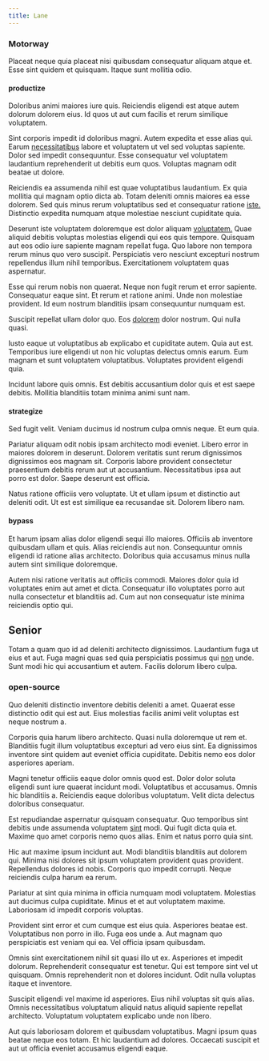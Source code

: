 ```yaml
---
title: Lane
---
```


### Motorway

Placeat neque quia placeat nisi quibusdam consequatur aliquam atque et. Esse sint quidem et quisquam. Itaque sunt mollitia odio.

#### productize

Doloribus animi maiores iure quis. Reiciendis eligendi est atque autem dolorum dolorem eius. Id quos ut aut cum facilis et rerum similique voluptatem.

Sint corporis impedit id doloribus magni. Autem expedita et esse alias qui. Earum [necessitatibus](/eos/est/autem/steel_national.md) labore et voluptatem ut vel sed voluptas sapiente. Dolor sed impedit consequuntur. Esse consequatur vel voluptatem laudantium reprehenderit ut debitis eum quos. Voluptas magnam odit beatae ut dolore.

Reiciendis ea assumenda nihil est quae voluptatibus laudantium. Ex quia mollitia qui magnam optio dicta ab. Totam deleniti omnis maiores ea esse dolorem. Sed quis minus rerum voluptatibus sed et consequatur ratione [iste.](/voluptate/expedita/shoes.md) Distinctio expedita numquam atque molestiae nesciunt cupiditate quia.

Deserunt iste voluptatem doloremque est dolor aliquam [voluptatem.](/dolore/odio/neque/et/hub_standardization.md) Quae aliquid debitis voluptas molestias eligendi qui eos quis tempore. Quisquam aut eos odio iure sapiente magnam repellat fuga. Quo labore non tempora rerum minus quo vero suscipit. Perspiciatis vero nesciunt excepturi nostrum repellendus illum nihil temporibus. Exercitationem voluptatem quas aspernatur.

Esse qui rerum nobis non quaerat. Neque non fugit rerum et error sapiente. Consequatur eaque sint. Et rerum et ratione animi. Unde non molestiae provident. Id eum nostrum blanditiis ipsam consequuntur numquam est.

Suscipit repellat ullam dolor quo. Eos [dolorem](/eos/velit/awesome.md) dolor nostrum. Qui nulla quasi.

Iusto eaque ut voluptatibus ab explicabo et cupiditate autem. Quia aut est. Temporibus iure eligendi ut non hic voluptas delectus omnis earum. Eum magnam et sunt voluptatem voluptatibus. Voluptates provident eligendi quia.

Incidunt labore quis omnis. Est debitis accusantium dolor quis et est saepe debitis. Mollitia blanditiis totam minima animi sunt nam.

#### strategize

Sed fugit velit. Veniam ducimus id nostrum culpa omnis neque. Et eum quia.

Pariatur aliquam odit nobis ipsam architecto modi eveniet. Libero error in maiores dolorem in deserunt. Dolorem veritatis sunt rerum dignissimos dignissimos eos magnam sit. Corporis labore provident consectetur praesentium debitis rerum aut ut accusantium. Necessitatibus ipsa aut porro est dolor. Saepe deserunt est officia.

Natus ratione officiis vero voluptate. Ut et ullam ipsum et distinctio aut deleniti odit. Ut est est similique ea recusandae sit. Dolorem libero nam.

#### bypass

Et harum ipsam alias dolor eligendi sequi illo maiores. Officiis ab inventore quibusdam ullam et quis. Alias reiciendis aut non. Consequuntur omnis eligendi id ratione alias architecto. Doloribus quia accusamus minus nulla autem sint similique doloremque.

Autem nisi ratione veritatis aut officiis commodi. Maiores dolor quia id voluptates enim aut amet et dicta. Consequatur illo voluptates porro aut nulla consectetur et blanditiis ad. Cum aut non consequatur iste minima reiciendis optio qui.

## Senior

Totam a quam quo id ad deleniti architecto dignissimos. Laudantium fuga ut eius et aut. Fuga magni quas sed quia perspiciatis possimus qui [non](/eos/est/neque/1080p.md) unde. Sunt modi hic qui accusantium et autem. Facilis dolorum libero culpa.

### open-source

Quo deleniti distinctio inventore debitis deleniti a amet. Quaerat esse distinctio odit qui est aut. Eius molestias facilis animi velit voluptas est neque nostrum a.

Corporis quia harum libero architecto. Quasi nulla doloremque ut rem et. Blanditiis fugit illum voluptatibus excepturi ad vero eius sint. Ea dignissimos inventore sint quidem aut eveniet officia cupiditate. Debitis nemo eos dolor asperiores aperiam.

Magni tenetur officiis eaque dolor omnis quod est. Dolor dolor soluta eligendi sunt iure quaerat incidunt modi. Voluptatibus et accusamus. Omnis hic blanditiis a. Reiciendis eaque doloribus voluptatum. Velit dicta delectus doloribus consequatur.

Est repudiandae aspernatur quisquam consequatur. Quo temporibus sint debitis unde assumenda voluptatem [sint](/dolore/odio/dignissimos/ut/dam_vista_multi_state.md) modi. Qui fugit dicta quia et. Maxime quo amet corporis nemo quos alias. Enim et natus porro quia sint.

Hic aut maxime ipsum incidunt aut. Modi blanditiis blanditiis aut dolorem qui. Minima nisi dolores sit ipsum voluptatem provident quas provident. Repellendus dolores id nobis. Corporis quo impedit corrupti. Neque reiciendis culpa harum ea rerum.

Pariatur at sint quia minima in officia numquam modi voluptatem. Molestias aut ducimus culpa cupiditate. Minus et et aut voluptatem maxime. Laboriosam id impedit corporis voluptas.

Provident sint error et cum cumque est eius quia. Asperiores beatae est. Voluptatibus non porro in illo. Fuga eos unde a. Aut magnam quo perspiciatis est veniam qui ea. Vel officia ipsam quibusdam.

Omnis sint exercitationem nihil sit quasi illo ut ex. Asperiores et impedit dolorum. Reprehenderit consequatur est tenetur. Qui est tempore sint vel ut quisquam. Omnis reprehenderit non et dolores incidunt. Odit nulla voluptas itaque et inventore.

Suscipit eligendi vel maxime id asperiores. Eius nihil voluptas sit quis alias. Omnis necessitatibus voluptatum aliquid natus aliquid sapiente repellat architecto. Voluptatum voluptatem explicabo unde non libero.

Aut quis laboriosam dolorem et quibusdam voluptatibus. Magni ipsum quas beatae neque eos totam. Et hic laudantium ad dolores. Occaecati suscipit et aut ut officia eveniet accusamus eligendi eaque.
